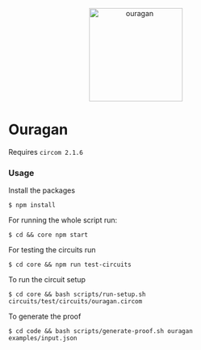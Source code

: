 <p align="center">
<img width="185" alt="ouragan" src="https://github.com/Jubzinas/Ouragan/assets/23149200/7621f927-2c2d-47c7-a665-93d6536b9472">
</p>

# Ouragan

Requires `circom 2.1.6` 

### Usage

Install the packages
```
$ npm install
```

For running the whole script run:

```
$ cd && core npm start
```

For testing the circuits run
```
$ cd core && npm run test-circuits
```

To run the circuit setup
```
$ cd core && bash scripts/run-setup.sh circuits/test/circuits/ouragan.circom
```

To generate the proof

```
$ cd code && bash scripts/generate-proof.sh ouragan examples/input.json
```

